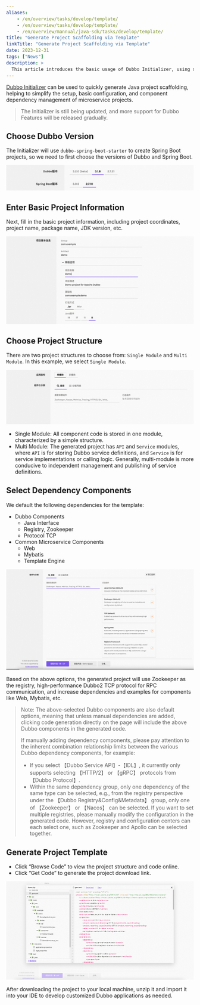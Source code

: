 ```yaml
---
aliases:
    - /en/overview/tasks/develop/template/
    - /en/overview/tasks/develop/template/
    - /en/overview/mannual/java-sdk/tasks/develop/template/
title: "Generate Project Scaffolding via Template"
linkTitle: "Generate Project Scaffolding via Template"
date: 2023-12-31
tags: ["News"]
description: >
  This article introduces the basic usage of Dubbo Initializer, using start.dubbo.apache.org to quickly generate Dubbo projects (applications).
---
```


<a href="https://start.dubbo.apache.org/bootstrap.html" target="_blank">Dubbo Initializer</a> can be used to quickly generate Java project scaffolding, helping to simplify the setup, basic configuration, and component dependency management of microservice projects.

> The Initializer is still being updated, and more support for Dubbo Features will be released gradually.

## Choose Dubbo Version
The Initializer will use `dubbo-spring-boot-starter` to create Spring Boot projects, so we need to first choose the versions of Dubbo and Spring Boot.

![initializer-choose-version](/imgs/v3/tasks/develop/initializer-choose-version.png)

## Enter Basic Project Information
Next, fill in the basic project information, including project coordinates, project name, package name, JDK version, etc.

![initializer-project-info](/imgs/v3/tasks/develop/initializer-project-info.png)

## Choose Project Structure
There are two project structures to choose from: `Single Module` and `Multi Module`. In this example, we select `Single Module`.

![initializer-project-architecture](/imgs/v3/tasks/develop/initializer-project-architecture.png)

* Single Module: All component code is stored in one module, characterized by a simple structure.
* Multi Module: The generated project has `API` and `Service` modules, where `API` is for storing Dubbo service definitions, and `Service` is for service implementations or calling logic. Generally, multi-module is more conducive to independent management and publishing of service definitions.

## Select Dependency Components
We default the following dependencies for the template:
* Dubbo Components
    * Java Interface
    * Registry, Zookeeper
    * Protocol TCP
* Common Microservice Components
    * Web
    * Mybatis
    * Template Engine

![initializer-dependencies](/imgs/v3/tasks/develop/initializer-dependencies.png)

Based on the above options, the generated project will use Zookeeper as the registry, high-performance Dubbo2 TCP protocol for RPC communication, and increase dependencies and examples for components like Web, Mybatis, etc.

> Note: The above-selected Dubbo components are also default options, meaning that unless manual dependencies are added, clicking code generation directly on the page will include the above Dubbo components in the generated code.
>
> If manually adding dependency components, please pay attention to the inherent combination relationship limits between the various Dubbo dependency components, for example:
> * If you select 【Dubbo Service API】-【IDL】, it currently only supports selecting 【HTTP/2】 or 【gRPC】 protocols from 【Dubbo Protocol】.
> * Within the same dependency group, only one dependency of the same type can be selected, e.g., from the registry perspective under the 【Dubbo Registry&Config&Metadata】 group, only one of 【Zookeeper】 or 【Nacos】 can be selected. If you want to set multiple registries, please manually modify the configuration in the generated code. However, registry and configuration centers can each select one, such as Zookeeper and Apollo can be selected together.

## Generate Project Template
* Click “Browse Code” to view the project structure and code online.
* Click “Get Code” to generate the project download link.

![initializer-preview](/imgs/v3/tasks/develop/initializer-preview.png)

After downloading the project to your local machine, unzip it and import it into your IDE to develop customized Dubbo applications as needed.

